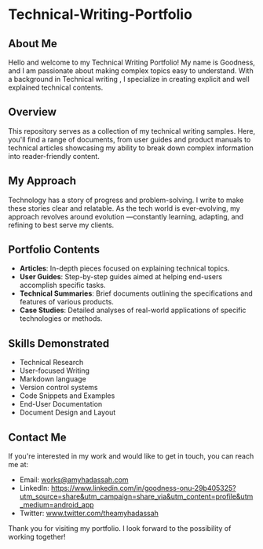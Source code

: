 # Technical-Writing-Portfolio

## About Me

Hello and welcome to my Technical Writing Portfolio! My name is Goodness, and I am passionate about making complex topics easy to understand. With a background in Technical writing , I specialize in creating explicit and well explained technical contents.

## Overview

This repository serves as a collection of my technical writing samples. Here, you'll find a range of documents, from user guides and product manuals to technical articles showcasing my ability to break down complex information into reader-friendly content.

## My Approach

Technology has a story of progress and problem-solving. I write to make these stories clear and relatable. As the tech world is ever-evolving, my approach revolves around evolution —constantly learning, adapting, and refining to best serve my clients.

## Portfolio Contents

-   **Articles**: In-depth pieces focused on explaining technical topics.
-   **User Guides**: Step-by-step guides aimed at helping end-users accomplish specific tasks.
-   **Technical Summaries**: Brief documents outlining the specifications and features of various products.
-   **Case Studies**: Detailed analyses of real-world applications of specific technologies or methods.

## Skills Demonstrated

-   Technical Research
-   User-focused Writing
-   Markdown language
-   Version control systems
-   Code Snippets and Examples
-   End-User Documentation
-   Document Design and Layout

## Contact Me

If you're interested in my work and would like to get in touch, you can reach me at:

-   Email: works@amyhadassah.com
-   LinkedIn: https://www.linkedin.com/in/goodness-onu-29b405325?utm_source=share&utm_campaign=share_via&utm_content=profile&utm_medium=android_app
-   Twitter: www.twitter.com/theamyhadassah

Thank you for visiting my portfolio. I look forward to the possibility of working together!
